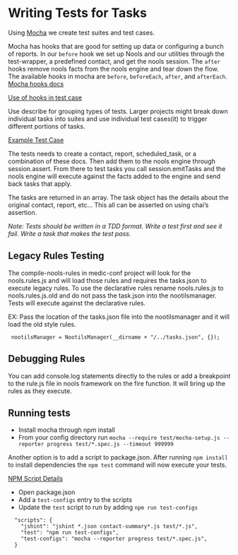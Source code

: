 # Writing Tests for Tasks

Using [Mocha](https://mochajs.org/)  we create test suites and test cases.


Mocha has hooks that are good for setting up data or configuring a bunch of reports.  In our `before` hook we set up Nools and our utilities through the test-wrapper, a predefined contact, and get the nools session. The `after` hooks remove nools facts from the nools engine and tear down the flow.  The available hooks in mocha are `before`, `beforeEach`, `after`, and `afterEach`. [Mocha hooks docs](https://mochajs.org/#hooks)

[Use of hooks in test case](https://github.com/medic/medic-webapp/blob/a4d63cab20adaf3b3304a255182b846f78436e10/config/sample_config_tests/tests/tasks.spec.js#L7-L29)

Use describe for grouping types of tests. Larger projects might break down individual tasks into suites and use individual test cases(it) to trigger different portions of tasks. 

[Example Test Case](https://github.com/medic/medic-webapp/blob/a4d63cab20adaf3b3304a255182b846f78436e10/config/sample_config_tests/tests/tasks.spec.js#L31-L36)

The tests needs to create a contact, report, scheduled_task, or a combination of these docs. Then add them to the nools engine through session.assert. From there to test tasks you call session.emitTasks and the nools engine will execute against the facts added to the engine and send back tasks that apply. 

The tasks are returned in an array. The task object has the details about the original contact, report, etc… This all can be asserted on using chai’s assertion. 

_Note: Tests should be written in a TDD format. Write a test first and see it fail. Write a task that makes the test pass._  

## Legacy Rules Testing

The compile-nools-rules in medic-conf project will look for the nools.rules.js and will load those rules and requires the tasks.json to execute legacy rules. To use the declarative rules rename nools.rules.js to nools.rules.js.old and do not pass the task.json into the nootilsmanager. Tests will execute against the declarative rules. 

EX: Pass the location of the tasks.json file into the nootilsmanager and it will load the old style rules. 

``` nootilsManager = NootilsManager(__dirname + "/../tasks.json", {});```

## Debugging Rules

You can add console.log statements directly to the rules or add a breakpoint to the rule.js file in nools framework on the fire function. It will bring up the rules as they execute.

## Running tests
* Install mocha through npm install
* From your config directory run ```mocha --require test/mocha-setup.js --reporter progress test/*.spec.js --timeout 999999 ```

Another option is to add a script to package.json. After running `npm install` to install dependencies the `npm test` command will now execute your tests.

[NPM Script Details](https://docs.npmjs.com/misc/scripts)

* Open package.json
* Add a `test-configs` entry to the scripts
* Update the `test` script to run by adding `npm run test-configs`


```
  "scripts": {
    "jshint": "jshint *.json contact-summary*.js test/*.js",
    "test": "npm run test-configs",
    "test-configs": "mocha --reporter progress test/*.spec.js",
  }
```


